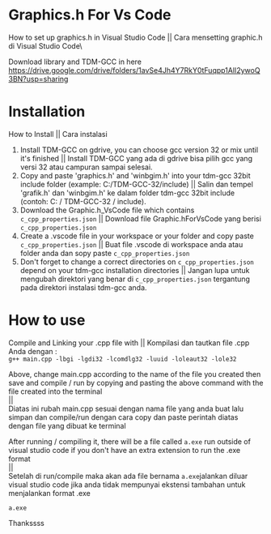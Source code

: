 # Graphics.h For Vs Code
How to set up graphics.h in Visual Studio Code || Cara mensetting graphic.h di Visual Studio Code\

Download library and TDM-GCC in here\
https://drive.google.com/drive/folders/1avSe4Jh4Y7RkY0tFuqpp1AlI2ywoQ3BN?usp=sharing

# Installation
How to Install || Cara instalasi
1. Install TDM-GCC on gdrive, you can choose gcc version 32 or mix until it's finished || Install TDM-GCC yang ada di gdrive bisa pilih gcc yang versi 32 atau campuran sampai selesai.
2. Copy and paste 'graphics.h' and 'winbgim.h' into your tdm-gcc 32bit include folder (example: C:/TDM-GCC-32/include) || Salin dan tempel 'grafik.h' dan 'winbgim.h' ke dalam folder tdm-gcc 32bit include (contoh: C: / TDM-GCC-32 / include).
3. Download the Graphic.h_VsCode file which contains `c_cpp_properties.json` || Download file Graphic.hForVsCode yang berisi `c_cpp_properties.json`
4. Create a .vscode file in your workspace or your folder and copy paste `c_cpp_properties.json`  || Buat file .vscode di workspace anda atau folder anda dan sopy paste `c_cpp_properties.json`
5. Don't forget to change a correct directories on `c_cpp_properties.json` depend on your tdm-gcc installation directories || Jangan lupa untuk mengubah direktori yang benar di `c_cpp_properties.json` tergantung pada direktori instalasi tdm-gcc anda.

# How to use
Compile and Linking your .cpp file with ||  Kompilasi dan tautkan file .cpp Anda dengan :     
  `g++ main.cpp -lbgi -lgdi32 -lcomdlg32 -luuid -loleaut32 -lole32`

Above, change main.cpp according to the name of the file you created then save and compile / run by copying and pasting the above command with the file created into the terminal\
||\
Diatas ini rubah main.cpp sesuai dengan nama file yang anda buat lalu simpan dan compile/run dengan cara copy dan paste perintah diatas dengan file yang dibuat ke terminal


After running / compiling it, there will be a file called `a.exe` run outside of visual studio code if you don't have an extra extension to run the .exe format\
||\
Setelah di run/compile maka akan ada file bernama `a.exe`jalankan diluar visual studio code jika anda tidak mempunyai ekstensi tambahan untuk menjalankan format .exe

`a.exe`

Thankssss
